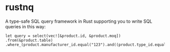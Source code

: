 # rustnq

A type-safe SQL query framework in Rust supporting you to write SQL queries in this way:

    let query = select(vec![&product.id, &product.moq])
    .from(&product.table)
    .where_(product.manufacturer_id.equal("123").and((product.type_id.equal(type.id).or(product.category_id.equal(category.id)))));
